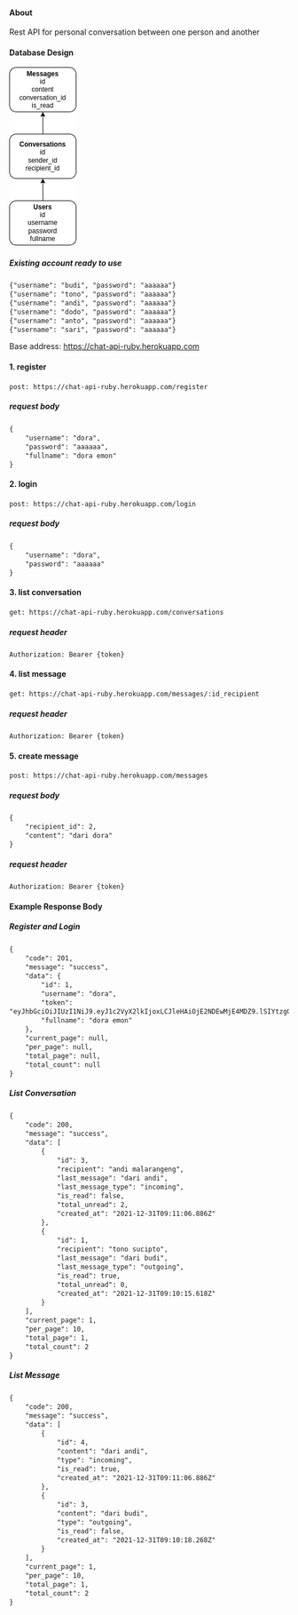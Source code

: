 #### About
Rest API for personal conversation between one person and another

#### Database Design
![image](https://github.com/choniyuazwan/chat-api/blob/master/public/database-design.png?raw=true)

##### Existing account ready to use
```
{"username": "budi", "password": "aaaaaa"}
{"username": "tono", "password": "aaaaaa"}
{"username": "andi", "password": "aaaaaa"}
{"username": "dodo", "password": "aaaaaa"}
{"username": "anto", "password": "aaaaaa"}
{"username": "sari", "password": "aaaaaa"}
```
Base address: https://chat-api-ruby.herokuapp.com

#### 1. register
```
post: https://chat-api-ruby.herokuapp.com/register
```
##### request body
```
{
    "username": "dora",
    "password": "aaaaaa",
    "fullname": "dora emon"
} 
```

#### 2. login
```
post: https://chat-api-ruby.herokuapp.com/login
```
##### request body
```
{
    "username": "dora",
    "password": "aaaaaa"
} 
```

#### 3. list conversation
```
get: https://chat-api-ruby.herokuapp.com/conversations
```
##### request header
```
Authorization: Bearer {token}
```

#### 4. list message
```
get: https://chat-api-ruby.herokuapp.com/messages/:id_recipient
```
##### request header
```
Authorization: Bearer {token}
```

#### 5. create message
```
post: https://chat-api-ruby.herokuapp.com/messages
```
##### request body
```
{
    "recipient_id": 2,
    "content": "dari dora"
} 
```
##### request header
```
Authorization: Bearer {token}
```

#### Example Response Body
##### Register and Login
```
{
    "code": 201,
    "message": "success",
    "data": {
        "id": 1,
        "username": "dora",
        "token": "eyJhbGciOiJIUzI1NiJ9.eyJ1c2VyX2lkIjoxLCJleHAiOjE2NDEwMjE4MDZ9.lSIYtzgG5mvnXv6X4AP7pCchnsiZ6DKwTZqcssWBcM4",
        "fullname": "dora emon"
    },
    "current_page": null,
    "per_page": null,
    "total_page": null,
    "total_count": null
}
```
##### List Conversation
```
{
    "code": 200,
    "message": "success",
    "data": [
        {
            "id": 3,
            "recipient": "andi malarangeng",
            "last_message": "dari andi",
            "last_message_type": "incoming",
            "is_read": false,
            "total_unread": 2,
            "created_at": "2021-12-31T09:11:06.886Z"
        },
        {
            "id": 1,
            "recipient": "tono sucipto",
            "last_message": "dari budi",
            "last_message_type": "outgoing",
            "is_read": true,
            "total_unread": 0,
            "created_at": "2021-12-31T09:10:15.618Z"
        }
    ],
    "current_page": 1,
    "per_page": 10,
    "total_page": 1,
    "total_count": 2
}
```
##### List Message
```
{
    "code": 200,
    "message": "success",
    "data": [
        {
            "id": 4,
            "content": "dari andi",
            "type": "incoming",
            "is_read": true,
            "created_at": "2021-12-31T09:11:06.886Z"
        },
        {
            "id": 3,
            "content": "dari budi",
            "type": "outgoing",
            "is_read": false,
            "created_at": "2021-12-31T09:10:18.268Z"
        }
    ],
    "current_page": 1,
    "per_page": 10,
    "total_page": 1,
    "total_count": 2
}
```